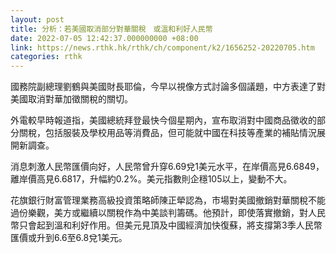 ```yaml
---
layout: post
title: 分析：若美國取消部分對華關稅　或溫和利好人民幣
date: 2022-07-05 12:42:37.000000000 +08:00
link: https://news.rthk.hk/rthk/ch/component/k2/1656252-20220705.htm
categories: rthk
---
```


國務院副總理劉鶴與美國財長耶倫，今早以視像方式討論多個議題，中方表達了對美國取消對華加徵關稅的關切。

外電較早時報道指，美國總統拜登最快今個星期內，宣布取消對中國商品徵收的部分關稅，包括服裝及學校用品等消費品，但可能就中國在科技等產業的補貼情況展開新調查。

消息刺激人民幣匯價向好，人民幣曾升穿6.69兌1美元水平，在岸價高見6.6849，離岸價高見6.6817，升幅約0.2%。美元指數則企穩105以上，變動不大。

花旗銀行財富管理業務高級投資策略師陳正犖認為，市場對美國撤銷對華關稅不能過份樂觀，美方或繼續以關稅作為中美談判籌碼。他預計，即使落實撤銷，對人民幣只會起到溫和利好作用。但美元見頂及中國經濟加快復蘇，將支撐第3季人民幣匯價或升到6.6至6.8兌1美元。
